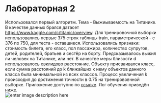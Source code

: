 
# Лабораторная 2

Использовался первый алгоритм. Тема - Выжиываемость на Титанике. В качестве данных брался датасет https://www.kaggle.com/c/titanic/overview. Для тренировочной выборки использовались первые 375 строк таблицы train, параметрической - с 376 по 750, для теста - оставшиеся. Использовались признаки: стоимость билета, его класс, пол пассажира, количество супругов, детей, родителей, братьев и сестёр на борту. Предсказывалось выжил ли человек на Титанике, или нет. В качестве меры близости d использовалось евклидово расстояние. Объекту присваивался класс, если сумма расстояний до k ближайших к нему объектов данного класса была минимальной из всех классов.  Процесс увеличения k происходил до достижения точности в 0.75 на тренирововчной выборке. Приложение доступно по [ссылке](https://kopotchel-iis-2.herokuapp.com/). Лог обучения приведён ниже.\
![enter image description here](https://lh3.googleusercontent.com/pw/ACtC-3c3yfcIlY-JtfP6Mm8PzO5HhPPn1TbeegAlmGxQPhu-t8QqlUkW1Np5XTP6tDFun2Gxmy_k4IS4XIGlOA1BwmbP3y4epcI5T0-6rJjwIJqxaMUBxFnMsGPmcTzb69diu1B7mwLedN4NZhFzXNytruaL=w794-h225-no?authuser=0)
